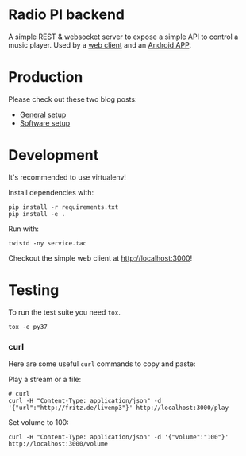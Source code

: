 Radio PI backend
==================


A simple REST & websocket server to expose a simple API
to control a music player. Used by a [web client]( https://github.com/radio-pi/python-websocket-backend/blob/master/index.html)
and an [Android APP]( https://github.com/radio-pi/RadioPi ).

# Production

Please check out these two blog posts:

  * [General setup]( https://radio-pi.github.io/2016-01-12-setup-a-radio-pi/  )
  * [Software setup]( https://radio-pi.github.io/2016-01-13-setup-a-radio-pi-software/ )


# Development

It's recommended to use virtualenv!

Install dependencies with:

```
pip install -r requirements.txt
pip install -e .
```
Run with:

```
twistd -ny service.tac
```

Checkout the simple web client at [http://localhost:3000](http://localhost:3000)!


# Testing

To run the test suite you need `tox`.

```
tox -e py37
```

### curl

Here are some useful `curl` commands to copy and paste:


Play a stream or a file:

```
# curl
curl -H "Content-Type: application/json" -d '{"url":"http://fritz.de/livemp3"}' http://localhost:3000/play
```


Set volume to 100:

```
curl -H "Content-Type: application/json" -d '{"volume":"100"}' http://localhost:3000/volume
```
